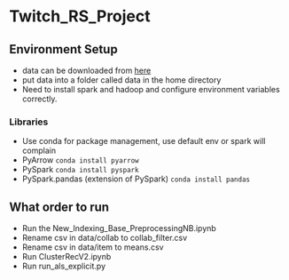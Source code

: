 # Twitch_RS_Project

## Environment Setup

- data can be downloaded from [here](https://cseweb.ucsd.edu//~jmcauley/datasets.html#twitch)
- put data into a folder called data in the home directory
- Need to install spark and hadoop and configure environment variables correctly.

### Libraries

- Use conda for package management, use default env or spark will complain
- PyArrow `conda install pyarrow`
- PySpark `conda install pyspark`
- PySpark.pandas (extension of PySpark) `conda install pandas`

## What order to run

- Run the New_Indexing_Base_PreprocessingNB.ipynb
- Rename csv in data/collab to collab_filter.csv
- Rename csv in data/item to means.csv
- Run ClusterRecV2.ipynb
- Run run_als_explicit.py
